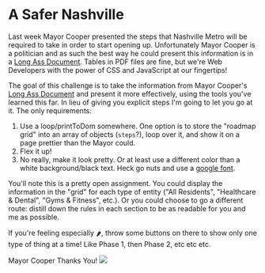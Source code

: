 # A Safer Nashville

Last week Mayor Cooper presented the steps that Nashville Metro will be required to take in order to start opening up. Unfortunately Mayor Cooper is a politician and as such the best way he could present this information is in a [Long Ass Document](https://www.asafenashville.org/wp-content/uploads/2020/04/Roadmap_For_Reopening_Nashville_Grid.pdf). Tables in PDF files are fine, but we're Web Developers with the power of CSS and JavaScript at our fingertips!

The goal of this challenge is to take the information from Mayor Cooper's [Long Ass Document](https://www.asafenashville.org/wp-content/uploads/2020/04/Roadmap_For_Reopening_Nashville_Grid.pdf) and present it more effectively, using the tools you've learned this far. In lieu of giving you explicit steps I'm going to let you go at it. The only requirements:

1. Use a loop/printToDom somewhere. One option is to store the "roadmap grid" into an array of objects (`steps`?), loop over it, and show it on a page prettier than the Mayor could.
1. Flex it up!
1. No really, make it look pretty. Or at least use a different color than a white background/black text. Heck go nuts and use a [google font](https://fonts.google.com/).

You'll note this is a pretty open assignment. You could display the information in the "grid" for each type of entity ("All Residents", "Healthcare & Dental", "Gyms & Fitness", etc.). Or you could choose to go a different route: distill down the rules in each section to be as readable for you and me as possible.

If you're feeling especially 🌶, throw some buttons on there to show only one type of thing at a time! Like Phase 1, then Phase 2, etc etc etc.

Mayor Cooper Thanks You!
![](https://www.asafenashville.org/wp-content/uploads/2020/03/Mayor-Cooper-headshot-serious-286x300.jpg)
